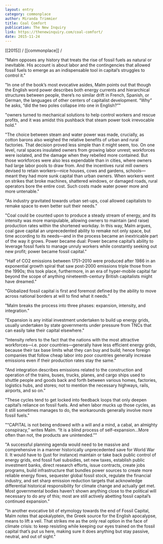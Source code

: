 ```yaml
---
layout: entry
category: commonplace
author: Miranda Trimmier
title: Coal Comfort
publication: The New Inquiry
link: https://thenewinquiry.com/coal-comfort/
date: 2015-11-24
---
```


[[2015]] / [[commonplace]] / 

"Malm opposes any history that treats the rise of fossil fuels as natural or inevitable. His account is about labor and the contingencies that allowed fossil fuels to emerge as an indispensable tool in capital’s struggles to control it."

"In one of the book’s most evocative asides, Malm points out that though the English word power describes both energy currents and hierarchical structures between people, there’s no similar drift in French, Spanish, or German, the languages of other centers of capitalist development. “Why” he asks, “did the two poles collapse into one in English?”"

"owners turned to mechanical solutions to help control workers and rescue profits, and it was amidst this pushback that steam power took irrevocable hold."

"The choice between steam and water power was made, crucially, as cotton barons also weighed the relative benefits of urban and rural factories. That decision proved less simple than it might seem, too. On one level, rural spaces insulated owners from growing labor unrest; workforces were isolated, and the damage when they rebelled more contained. But those workforces were also less expendable than in cities, where owners had large labor pools to draw from. And the incentives rural mill owners devised to retain workers—nice houses, cows and gardens, schools—meant they had more sunk capital than urban owners. When workers went on strikes that broke machines, shattered windows, or damaged roads, rural operators bore the entire cost. Such costs made water power more and more untenable."

"As industry gravitated towards urban set-ups, coal allowed capitalists to remake space to even better suit their needs."

"Coal could be counted upon to produce a steady stream of energy, and its intensity was more manipulable, allowing owners to maintain (and raise) production rates within the shortened workday. In this way, Malm argues, coal gave capital an unprecedented ability to remake not only space, but time according to its needs—and in the process became an inextricable part of the way it grows. Power became dual: Power became capital’s ability to leverage fossil fuels to manage unruly workers while constantly seeking out new profit; power became fossil capital."

"Half of CO2 emissions between 1751–2010 were produced after 1986 in an exponential growth spiral that saw post-2000 emissions triple those from the 1990s; this took place, furthermore, in an era of hyper-mobile capital far beyond the scope of anything nineteenth-century British capitalists might have dreamed."

"Globalized fossil capital is first and foremost defined by the ability to move across national borders at will to find what it needs."

"Malm breaks the process into three phases: expansion, intensity, and integration."

"Expansion is any initial investment undertaken to build up energy grids, usually undertaken by state governments under pressure from TNCs that can easily take their capital elsewhere."

"Intensity refers to the fact that the nations with the most attractive workforces—i.e. poor countries—generally have less efficient energy grids, because their tax base limits what they can buy and build; hence foreign companies that follow cheap labor into poor countries generally increase emissions even if their production rates stay the same."

"And integration describes emissions related to the construction and operation of the trains, buses, trucks, planes, and cargo ships used to shuttle people and goods back and forth between various homes, factories, logistics hubs, and stores; not to mention the necessary highways, rails, airports, and so on."

"These cycles tend to get locked into feedback loops that only deepen capital’s reliance on fossil fuels. And when labor mucks up those cycles, as it still sometimes manages to do, the workarounds generally involve more fossil fuels."

"“CAPITAL is not being endowed with a will and a mind, a cabal, an almighty conspiracy,” writes Malm. “It is a blind process of self-expansion…More often than not, the products are unintended.”"

"A successful planning agenda would need to be massive and comprehensive in a manner historically unprecedented save for World War II. It would have to (just for instance) maintain or take back public control of energy grids, end fossil fuel subsidies, set new taxes, establish public investment banks, direct research efforts, issue contracts, create jobs programs, build infrastructure that bundles power sources to create more reliable energy flows, sequester global fossil stock, regulate the financial industry, and set sharp emission reduction targets that acknowledge differential historical responsibility for climate change and actually get met. Most governmental bodies haven’t shown anything close to the political will necessary to do any of this; most are still actively abetting fossil capital’s continued expansion."

"In another evocative bit of etymology towards the end of Fossil Capital, Malm notes that apokalyptein, the Greek source for the English apocalypse, means to lift a veil. That strikes me as the only real option in the face of climate crisis: to keep resisting while keeping our eyes trained on the fossil capital that’s put us here, making sure it does anything but stay passive, neutral, and out of sight."

